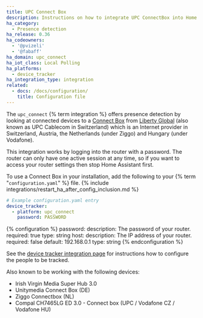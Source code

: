 ```yaml
---
title: UPC Connect Box
description: Instructions on how to integrate UPC ConnectBox into Home Assistant.
ha_category:
  - Presence detection
ha_release: 0.36
ha_codeowners:
  - '@pvizeli'
  - '@fabaff'
ha_domain: upc_connect
ha_iot_class: Local Polling
ha_platforms:
  - device_tracker
ha_integration_type: integration
related:
  - docs: /docs/configuration/
    title: Configuration file
---
```


The `upc_connect` {% term integration %} offers presence detection by looking at connected devices to a [Connect Box](https://www.upc.ch/en/internet/learn-about-internet/) from [Liberty Global](https://www.libertyglobal.com) (also known as UPC Cablecom in Switzerland) which is an Internet provider in Switzerland, Austria, the Netherlands (under Ziggo) and Hungary (under Vodafone).

<div class='note'>
This integration works by logging into the router with a password. The router can only have one active session at any time, so if you want to access your router settings then stop Home Assistant first.
</div>

To use a Connect Box in your installation, add the following to your {% term "`configuration.yaml`" %} file.
{% include integrations/restart_ha_after_config_inclusion.md %}

```yaml
# Example configuration.yaml entry
device_tracker:
  - platform: upc_connect
    password: PASSWORD
```

{% configuration %}
password:
  description: The password of your router.
  required: true
  type: string
host:
  description: The IP address of your router.
  required: false
  default: 192.168.0.1
  type: string
{% endconfiguration %}

See the [device tracker integration page](/integrations/device_tracker/) for instructions how to configure the people to be tracked.

Also known to be working with the following devices:
 - Irish Virgin Media Super Hub 3.0
 - Unitymedia Connect Box (DE)
 - Ziggo Connectbox (NL)
 - Compal CH7465LG ED 3.0 - Connect box (UPC / Vodafone CZ / Vodafone HU)
